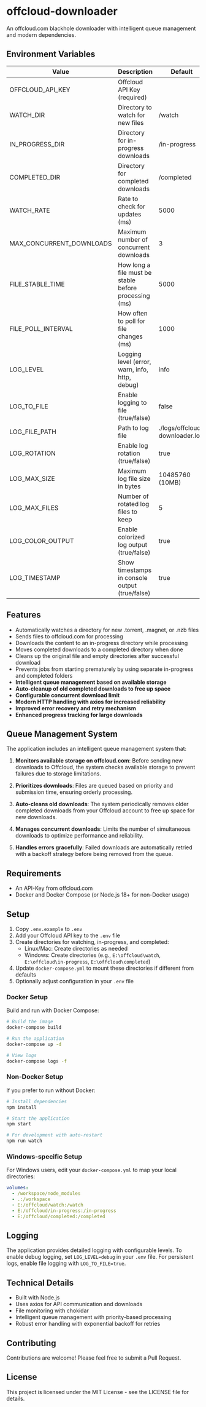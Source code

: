 # offcloud-downloader

An offcloud.com blackhole downloader with intelligent queue management and modern dependencies.

## Environment Variables

| Value | Description | Default |
| --- | --- | --- |
| OFFCLOUD_API_KEY | Offcloud API Key (required) | |
| WATCH_DIR | Directory to watch for new files | /watch |
| IN_PROGRESS_DIR | Directory for in-progress downloads | /in-progress |
| COMPLETED_DIR | Directory for completed downloads | /completed |
| WATCH_RATE | Rate to check for updates (ms) | 5000 |
| MAX_CONCURRENT_DOWNLOADS | Maximum number of concurrent downloads | 3 |
| FILE_STABLE_TIME | How long a file must be stable before processing (ms) | 5000 |
| FILE_POLL_INTERVAL | How often to poll for file changes (ms) | 1000 |
| LOG_LEVEL | Logging level (error, warn, info, http, debug) | info |
| LOG_TO_FILE | Enable logging to file (true/false) | false |
| LOG_FILE_PATH | Path to log file | ./logs/offcloud-downloader.log |
| LOG_ROTATION | Enable log rotation (true/false) | true |
| LOG_MAX_SIZE | Maximum log file size in bytes | 10485760 (10MB) |
| LOG_MAX_FILES | Number of rotated log files to keep | 5 |
| LOG_COLOR_OUTPUT | Enable colorized log output (true/false) | true |
| LOG_TIMESTAMP | Show timestamps in console output (true/false) | true |

## Features

- Automatically watches a directory for new .torrent, .magnet, or .nzb files
- Sends files to offcloud.com for processing
- Downloads the content to an in-progress directory while processing
- Moves completed downloads to a completed directory when done
- Cleans up the original file and empty directories after successful download
- Prevents jobs from starting prematurely by using separate in-progress and completed folders
- **Intelligent queue management based on available storage**
- **Auto-cleanup of old completed downloads to free up space**
- **Configurable concurrent download limit**
- **Modern HTTP handling with axios for increased reliability**
- **Improved error recovery and retry mechanism**
- **Enhanced progress tracking for large downloads**

## Queue Management System

The application includes an intelligent queue management system that:

1. **Monitors available storage on offcloud.com**: Before sending new downloads to Offcloud, the system checks available storage to prevent failures due to storage limitations.

2. **Prioritizes downloads**: Files are queued based on priority and submission time, ensuring orderly processing.

3. **Auto-cleans old downloads**: The system periodically removes older completed downloads from your Offcloud account to free up space for new downloads.

4. **Manages concurrent downloads**: Limits the number of simultaneous downloads to optimize performance and reliability.

5. **Handles errors gracefully**: Failed downloads are automatically retried with a backoff strategy before being removed from the queue.

## Requirements

* An API-Key from offcloud.com
* Docker and Docker Compose (or Node.js 18+ for non-Docker usage)

## Setup

1. Copy `.env.example` to `.env`
2. Add your Offcloud API key to the `.env` file
3. Create directories for watching, in-progress, and completed:
   * Linux/Mac: Create directories as needed
   * Windows: Create directories (e.g., `E:\offcloud\watch`, `E:\offcloud\in-progress`, `E:\offcloud\completed`)
4. Update `docker-compose.yml` to mount these directories if different from defaults
5. Optionally adjust configuration in your `.env` file

### Docker Setup

Build and run with Docker Compose:

```bash
# Build the image
docker-compose build

# Run the application
docker-compose up -d

# View logs
docker-compose logs -f
```

### Non-Docker Setup

If you prefer to run without Docker:

```bash
# Install dependencies
npm install

# Start the application
npm start

# For development with auto-restart
npm run watch
```

### Windows-specific Setup

For Windows users, edit your `docker-compose.yml` to map your local directories:

```yaml
volumes:
  - /workspace/node_modules
  - .:/workspace
  - E:/offcloud/watch:/watch
  - E:/offcloud/in-progress:/in-progress
  - E:/offcloud/completed:/completed
```

## Logging

The application provides detailed logging with configurable levels. To enable debug logging, set `LOG_LEVEL=debug` in your `.env` file. For persistent logs, enable file logging with `LOG_TO_FILE=true`.

## Technical Details

- Built with Node.js
- Uses axios for API communication and downloads
- File monitoring with chokidar
- Intelligent queue management with priority-based processing
- Robust error handling with exponential backoff for retries

## Contributing

Contributions are welcome! Please feel free to submit a Pull Request.

## License

This project is licensed under the MIT License - see the LICENSE file for details.
